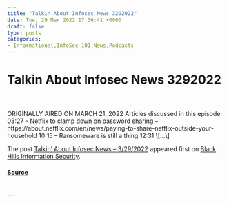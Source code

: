 ```yaml
---
title: "Talkin About Infosec News 3292022"
date: Tue, 29 Mar 2022 17:36:41 +0000
draft: false
type: posts
categories: 
- Informational,InfoSec 101,News,Podcasts
---
```

# Talkin About Infosec News 3292022

<br/>

<br/>
ORIGINALLY AIRED ON MARCH 21, 2022 Articles discussed in this episode: 03:27 – Netflix to clamp down on password sharing – https://about.netflix.com/en/news/paying-to-share-netflix-outside-your-household 10:15 – Ransomeware is still a thing 12:31 \[…\]

The post [Talkin’ About Infosec News – 3/29/2022](https://www.blackhillsinfosec.com/talkin-about-infosec-news-3-29-2022/) appeared first on [Black Hills Information Security](https://www.blackhillsinfosec.com).

#### [Source](https://www.blackhillsinfosec.com/talkin-about-infosec-news-3-29-2022/)

<br/>
---

